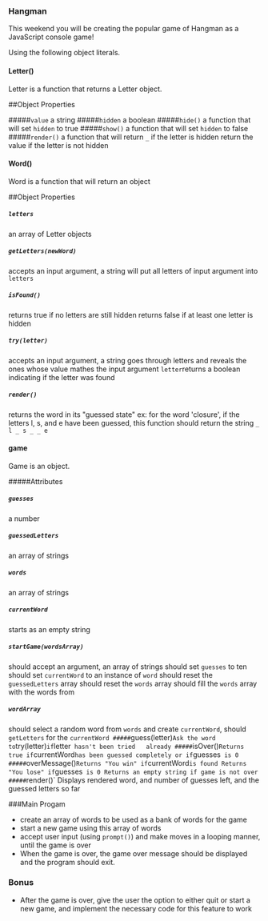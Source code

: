 ### Hangman

This weekend you will be creating the popular game of Hangman as a JavaScript console game!

Using the following object literals.

#### Letter() 

Letter is a function that returns a Letter object.  

##Object Properties

#####`value` 
  a string
#####`hidden`
  a boolean
#####`hide()`
 a function that will set `hidden` to true
#####`show()`
 a function that will set `hidden` to false
#####`render()`
  a function that will return ` _ ` if the letter is hidden
  return the value if the letter is not hidden

#### Word()

Word is a function that will return an object 

##Object Properties

##### `letters`
 an array of Letter objects
##### `getLetters(newWord)`
 accepts an input argument, a string will put all letters of input argument into `letters`
##### `isFound()`
  returns true if no letters are still hidden
  returns false if at least one letter is hidden
##### `try(letter)`
  accepts an input argument, a string goes through letters and reveals the ones whose value mathes the input argument `letter`returns a boolean indicating if the letter was found
##### `render()`
  returns the word in its "guessed state"
  ex: for the word 'closure', if the letters l, s, and e have been guessed, this function should return the string `_ l _ s _ _ e`

#### game

Game is an object.

#####Attributes

##### `guesses`
 a number
##### `guessedLetters`
 an array of strings
##### `words`
 an array of strings
##### `currentWord` 
  starts as an empty string
##### `startGame(wordsArray)`
  should accept an argument, an array of strings
  should set `guesses` to ten
  should set `currentWord` to an instance of `word`
  should reset the `guessedLetters` array
  should reset the `words` array
  should fill the `words` array with the words from
##### `wordArray` 
  should select a random word from `words` and create `currentWord`, should `getLetters` for the `currentWord
#####`guess(letter)`
  Ask the word to `try(letter)` if `letter` hasn't been tried   already
#####`isOver()`
 Returns true if `currentWord` has been guessed completely or if `guesses` is 0
#####`overMessage()`
  Returns "You win" if `currentWord` is found
  Returns "You lose" if `guesses` is 0
  Returns an empty string if game is not over
#####`render()`
  Displays rendered word, and number of guesses left, and the guessed letters so far


###Main Progam

* create an array of words to be used as a bank of words for the game
* start a new game using this array of words
* accept user input (using `prompt()`) and make moves in a looping manner, until the game is over
* When the game is over, the game over message should be displayed and the
program should exit.

### Bonus

* After the game is over, give the user the option to either quit or start a new game, and implement the necessary code for this feature to work
